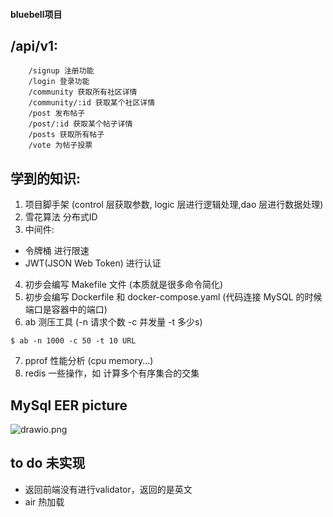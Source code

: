 #### bluebell项目

## /api/v1:
        /signup 注册功能
        /login 登录功能
        /community 获取所有社区详情
        /community/:id 获取某个社区详情
        /post 发布帖子
        /post/:id 获取某个帖子详情
        /posts 获取所有帖子
        /vote 为帖子投票

## 学到的知识:

1. 项目脚手架 (control 层获取参数, logic 层进行逻辑处理,dao 层进行数据处理)
2. 雪花算法 分布式ID
3. 中间件: 
- 令牌桶 进行限速
- JWT(JSON Web Token) 进行认证
4. 初步会编写 Makefile 文件 (本质就是很多命令简化)
5. 初步会编写 Dockerfile 和 docker-compose.yaml (代码连接 MySQL 的时候端口是容器中的端口)
6. ab 测压工具  (-n 请求个数 -c 并发量 -t 多少s)
``` 
$ ab -n 1000 -c 50 -t 10 URL
```
7. pprof 性能分析 (cpu memory...)
8. redis 一些操作，如 计算多个有序集合的交集

## MySql EER picture
![drawio.png](https://postimg.cc/ygXvhKB9)
## to do  未实现
- 返回前端没有进行validator，返回的是英文
- air 热加载
